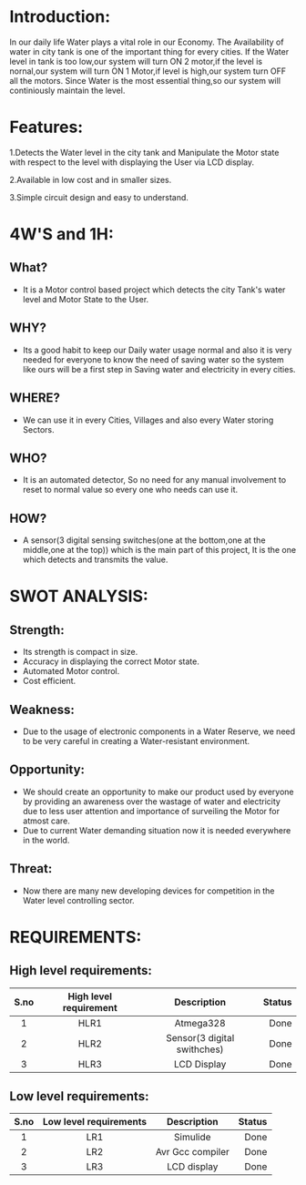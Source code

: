 # Introduction:
In our daily life Water plays a vital role in our Economy. The Availability of water in city tank is one of the important thing for every cities. If the Water level in tank is too low,our system will turn ON 2 motor,if the level is nornal,our system will turn ON 1 Motor,if level is high,our system turn OFF all the motors. Since Water is the most essential thing,so our system will continiously maintain the level.

# Features:
1.Detects the Water level in the city tank and Manipulate the Motor state with respect to the level with displaying the User via LCD display.

2.Available in low cost and in smaller sizes.

3.Simple circuit design and easy to understand.

# 4W'S and 1H:
## What?
* It is a Motor control based project which detects the city Tank's water level and Motor State to the User.
## WHY?
* Its a good habit to keep our Daily water usage normal and also it is very needed for everyone to know the need of saving water so the system like ours will be a first step in Saving water and electricity in every cities. 
## WHERE?
* We can use it in every Cities, Villages and also every Water storing Sectors.
## WHO?
*  It is an automated detector, So no need for any manual involvement to reset to normal value so every one who needs can use it.
## HOW?
* A sensor(3 digital sensing switches(one at the bottom,one at the middle,one at the top)) which is the main part of this project, It is the one which detects and transmits the value.

# SWOT ANALYSIS:
## Strength:
- Its strength is compact in size.
- Accuracy in displaying the correct Motor state.
- Automated Motor control.
- Cost efficient.
## Weakness:
- Due to the usage of electronic components in a Water Reserve, we need to be very careful in creating a Water-resistant environment.
## Opportunity:
- We should create an opportunity to make our product used by everyone by providing an awareness over the wastage of water and electricity due to less user attention and importance of surveiling the Motor for atmost care.
- Due to current Water demanding situation now it is needed everywhere in the world.
## Threat:
- Now there are many new developing devices for competition in the Water level controlling sector.


# REQUIREMENTS:
## High level requirements:
| S.no | High level requirement | Description | Status |
| :---:| :---: | :---: | ---: |
| 1 | HLR1 |  Atmega328 | Done |
| 2 | HLR2 | Sensor(3 digital swithches) | Done |
| 3 | HLR3 | LCD Display | Done |

## Low level requirements:
| S.no | Low level requirements | Description | Status |
| :---: | :---: | :---: | ---: |
| 1 | LR1 | Simulide | Done |
| 2 | LR2 | Avr Gcc compiler | Done |
| 3 | LR3 | LCD display | Done |

